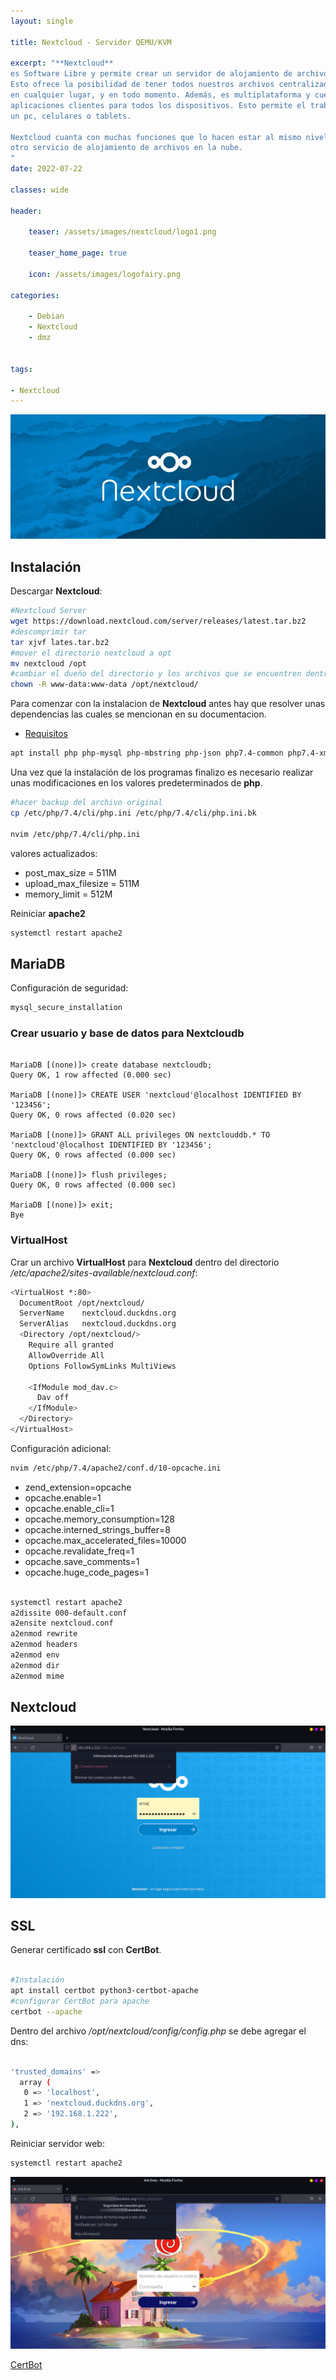 ```yaml
---
layout: single

title: Nextcloud - Servidor QEMU/KVM 

excerpt: "**Nextcloud**
es Software Libre y permite crear un servidor de alojamiento de archivos.
Esto ofrece la posibilidad de tener todos nuestros archivos centralizados y disponibles
en cualquier lugar, y en todo momento. Además, es multiplataforma y cuenta con 
aplicaciones clientes para todos los dispositivos. Esto permite el trabajo desde
un pc, celulares o tablets.

Nextcloud cuanta con muchas funciones que lo hacen estar al mismo nivel que cualquier 
otro servicio de alojamiento de archivos en la nube.
"
date: 2022-07-22

classes: wide

header:

    teaser: /assets/images/nextcloud/logo1.png

    teaser_home_page: true
    
    icon: /assets/images/logofairy.png

categories:

    - Debian
    - Nextcloud
    - dmz


tags:  

- Nextcloud
---
```


![](/assets/images/nextcloud/nextcloud.webp)

## Instalación

Descargar **Nextcloud**:

```bash
#Nextcloud Server
wget https://download.nextcloud.com/server/releases/latest.tar.bz2
#descomprimir tar
tar xjvf lates.tar.bz2
#mover el directorio nextcloud a opt
mv nextcloud /opt
#cambiar el dueño del directorio y los archivos que se encuentren dentro
chown -R www-data:www-data /opt/nextcloud/
```
Para comenzar con la instalacion de **Nextcloud** antes hay que resolver unas dependencias
las cuales se mencionan en su documentacion.


- [Requisitos](https://docs.nextcloud.com/server/latest/admin_manual/installation/source_installation.html)

```bash
apt install php php-mysql php-mbstring php-json php7.4-common php7.4-xml php-zip php-gd curl php-curl php-pear php7.4-opcache php-intl mariadb-server

```
Una vez que la instalación de los programas finalizo es necesario realizar unas 
modificaciones en los valores predeterminados de **php**. 


```bash
#hacer backup del archivo original
cp /etc/php/7.4/cli/php.ini /etc/php/7.4/cli/php.ini.bk

nvim /etc/php/7.4/cli/php.ini
```
valores actualizados:
 
* post_max_size = 511M
* upload_max_filesize = 511M
* memory_limit = 512M

Reiniciar **apache2**

```bash
systemctl restart apache2

```
## MariaDB


Configuración de seguridad:

```bash
mysql_secure_installation
```
### Crear usuario y base de datos para Nextcloudb

```mariadb

MariaDB [(none)]> create database nextcloudb;
Query OK, 1 row affected (0.000 sec)

MariaDB [(none)]> CREATE USER 'nextcloud'@localhost IDENTIFIED BY '123456';
Query OK, 0 rows affected (0.020 sec)

MariaDB [(none)]> GRANT ALL privileges ON nextclouddb.* TO 'nextcloud'@localhost IDENTIFIED BY '123456';
Query OK, 0 rows affected (0.000 sec)

MariaDB [(none)]> flush privileges;
Query OK, 0 rows affected (0.000 sec)

MariaDB [(none)]> exit;
Bye

```

### VirtualHost

Crar un archivo  **VirtualHost** para **Nextcloud** dentro del directorio _/etc/apache2/sites-available/nextcloud.conf_:

```bash
<VirtualHost *:80>
  DocumentRoot /opt/nextcloud/
  ServerName    nextcloud.duckdns.org 
  ServerAlias   nextcloud.duckdns.org
  <Directory /opt/nextcloud/>
    Require all granted
    AllowOverride All
    Options FollowSymLinks MultiViews

    <IfModule mod_dav.c>
      Dav off
    </IfModule>
  </Directory>
</VirtualHost>

```
Configuración adicional:

```bash
nvim /etc/php/7.4/apache2/conf.d/10-opcache.ini

```
* zend_extension=opcache
* opcache.enable=1
* opcache.enable_cli=1
* opcache.memory_consumption=128
* opcache.interned_strings_buffer=8
* opcache.max_accelerated_files=10000
* opcache.revalidate_freq=1
* opcache.save_comments=1
* opcache.huge_code_pages=1


```bash

systemctl restart apache2
a2dissite 000-default.conf
a2ensite nextcloud.conf
a2enmod rewrite
a2enmod headers
a2enmod env
a2enmod dir
a2enmod mime

```

## Nextcloud

![](/assets/images/nextcloud/nextcloud1.png)

## SSL

Generar  certificado **ssl** con **CertBot**.

```bash

#Instalación
apt install certbot python3-certbot-apache
#configurar CertBot para apache
certbot --apache

```

Dentro del archivo _/opt/nextcloud/config/config.php_ se debe agregar el dns:

```bash

'trusted_domains' =>
  array (
   0 => 'localhost',
   1 => 'nextcloud.duckdns.org',
   2 => '192.168.1.222',
),

```
Reiniciar servidor web:

```bash
systemctl restart apache2

```

![](/assets/images/nextcloud/nextcloud2.png)


[CertBot](https://certbot.eff.org/instructions?ws=apache&os=debianbuster)
